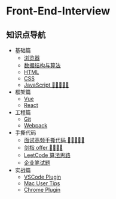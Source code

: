# Front-End-Interview

## 知识点导航

- 基础篇
  - [浏览器](./01.浏览器/浏览器.md)
  - [数据结构与算法](./02.数据结构与算法/数据结构与算法.md)
  - [HTML](./03.HTML/html.md)
  - [CSS](./04.CSS/css.md)
  - [JavaScript 🌟🌟🌟🌟🌟](./05.JavaScript/js.md)
- 框架篇
  - [Vue](./06.Vue/vue.md)
  - [React](./11.React/react.md)
- 工程篇
  - [Git](./10.git常用指令/git常用指令.md)
  - [Webpack](./12.Webpack/webpack.md)
- 手撕代码
  - [面试高频手撕代码 🌟🌟🌟🌟🌟](./08.面试高频手撕代码题/面试高频手撕代码题.md)
  - [剑指 offer 🌟🌟🌟🌟](./07.算法刷题/牛客网%20-%20剑指offer.md)
  - [LeetCode 算法思路](./07.算法刷题/leetcode思路.md)
  - [企业笔试题](./07.算法刷题/牛客网%20-%20企业笔试题.md)
- 实战篇
  - [VSCode Plugin](./13.实战篇/VSCode-plugin.md)
  - [Mac User Tips](./13.实战篇/mac-tips.md)
  - [Chrome Plugin](./13.实战篇/chorme-plugin.md)
